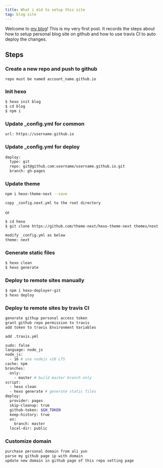 ```yaml
---
title: What i did to setup this site
tag: blog site
---
```

Welcome to [my blog](https://www.zhaowenhui.tech)!  This is my very first post. It records the steps about how to setup personal blog site on github and how to use travis CI to auto deploy the changes. 

## Steps

### Create a new repo and push to github

```
repo must be named account_name.github.io
```

### Init hexo

``` bash
$ hexo init blog
$ cd blog
$ npm i
```
### Update _config.yml for common
``` bash
url: https://username.github.io
``` 

### Update _config.yml for deploy
``` bash
deploy:
  type: git
  repo: git@github.com:username/username.github.io.git
  branch: gh-pages
``` 
### Update theme
``` bash
npm i hexo-theme-next --save

copy _config.next.yml to the root directory
```
or
``` bash
$ cd hexo
$ git clone https://github.com/theme-next/hexo-theme-next themes/next

```

``` bash
modify _config.yml as below
theme: next
``` 
### Generate static files

``` bash
$ hexo clean
$ hexo generate
```

### Deploy to remote sites manually
``` bash
$ npm i hexo-deployer-git
$ hexo deploy
```

### Deploy to remote sites by travis CI
``` bash
generate githup personal access token
grant github repo permission to travis
add token to travis Environment Variables
```
``` bash
add .travis.yml 

sudo: false
language: node_js
node_js:
  - 16 # use nodejs v10 LTS
cache: npm
branches:
  only:
    - master # build master branch only
script:
  - hexo clean
  - hexo generate # generate static files
deploy:
  provider: pages
  skip-cleanup: true
  github-token: $GH_TOKEN
  keep-history: true
  on:
    branch: master
  local-dir: public
```

### Customize domain
``` bash
purchase personal domain from ali yun
parse my github page ip with domain
update new domain in github page of this repo setting page 
```
